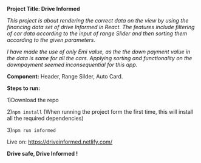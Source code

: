 
**Project Title: Drive Informed**

*This project is about rendering the correct data on the view by using the financing data set of drive Informed in React. The features include filtering of car data according to the input of range Slider and then sorting them according to the given parameters.*

*I have made the use of only Emi value, as the the down payment value in the data is same for all the cars. Applying sorting and functionality on the downpayment seemed inconsequential for this app.*

**Component:**  Header, Range Silder, Auto Card. 

**Steps to run:** 

1)Download the repo

2)``npm install``   (When running the project form the first time, this will install all the required dependencies)

3)``npm run informed ``

Live on: https://driveinformed.netlify.com/

**Drive safe, Drive Informed !**
